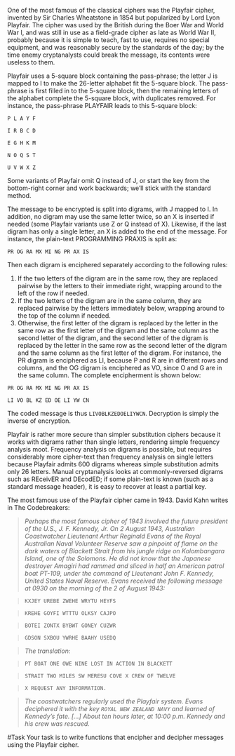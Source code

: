 One of the most famous of the classical ciphers was the Playfair cipher, invented by Sir Charles Wheatstone in 1854 but popularized by Lord Lyon Playfair. The cipher was used by the British during the Boer War and World War I, and was still in use as a field-grade cipher as late as World War II, probably because it is simple to teach, fast to use, requires no special equipment, and was reasonably secure by the standards of the day; by the time enemy cryptanalysts could break the message, its contents were useless to them.

Playfair uses a 5-square block containing the pass-phrase; the letter J is mapped to I to make the 26-letter alphabet fit the 5-square block. The pass-phrase is first filled in to the 5-square block, then the remaining letters of the alphabet complete the 5-square block, with duplicates removed. For instance, the pass-phrase PLAYFAIR leads to this 5-square block:

`P L A Y F`

`I R B C D`

`E G H K M`

`N O Q S T`

`U V W X Z`

Some variants of Playfair omit Q instead of J, or start the key from the bottom-right corner and work backwards; we’ll stick with the standard method.

The message to be encrypted is split into digrams, with J mapped to I. In addition, no digram may use the same letter twice, so an X is inserted if needed (some Playfair variants use Z or Q instead of X). Likewise, if the last digram has only a single letter, an X is added to the end of the message. For instance, the plain-text PROGRAMMING PRAXIS is split as:

`PR OG RA MX MI NG PR AX IS`

Then each digram is enciphered separately according to the following rules:

1. If the two letters of the digram are in the same row, they are replaced pairwise by the letters to their immediate right, wrapping around to the left of the row if needed.
2. If the two letters of the digram are in the same column, they are replaced pairwise by the letters immediately below, wrapping around to the top of the column if needed.
3. Otherwise, the first letter of the digram is replaced by the letter in the same row as the first letter of the digram and the same column as the second letter of the digram, and the second letter of the digram is replaced by the letter in the same row as the second letter of the digram and the same column as the first letter of the digram.
For instance, the PR digram is enciphered as LI, because P and R are in different rows and columns, and the OG digram is enciphered as VO, since O and G are in the same column. The complete encipherment is shown below:

`PR OG RA MX MI NG PR AX IS`

`LI VO BL KZ ED OE LI YW CN`

The coded message is thus `LIVOBLKZEDOELIYWCN`. Decryption is simply the inverse of encryption.

Playfair is rather more secure than simpler substitution ciphers because it works with digrams rather than single letters, rendering simple frequency analysis moot. Frequency analysis on digrams is possible, but requires considerably more cipher-text than frequency analysis on single letters because Playfair admits 600 digrams whereas simple substitution admits only 26 letters. Manual cryptanalysis looks at commonly-reversed digrams such as REceivER and DEcodED; if some plain-text is known (such as a standard message header), it is easy to recover at least a partial key.

The most famous use of the Playfair cipher came in 1943. David Kahn writes in The Codebreakers:

>*Perhaps the most famous cipher of 1943 involved the future president of the U.S., J. F. Kennedy, Jr. On 2 August 1943, Australian Coastwatcher Lieutenant Arthur Reginald Evans of the Royal Australian Naval Volunteer Reserve saw a pinpoint of flame on the dark waters of Blackett Strait from his jungle ridge on Kolombangara Island, one of the Solomons. He did not know that the Japanese destroyer Amagiri had rammed and sliced in half an American patrol boat PT-109, under the command of Lieutenant John F. Kennedy, United States Naval Reserve. Evans received the following message at 0930 on the morning of the 2 of August 1943:*

>`KXJEY UREBE ZWEHE WRYTU HEYFS`

>`KREHE GOYFI WTTTU OLKSY CAJPO`

>`BOTEI ZONTX BYBWT GONEY CUZWR`

>`GDSON SXBOU YWRHE BAAHY USEDQ`

>*The translation:*

>`PT BOAT ONE OWE NINE LOST IN ACTION IN BLACKETT`

>`STRAIT TWO MILES SW MERESU COVE X CREW OF TWELVE`

>`X REQUEST ANY INFORMATION.`

>*The coastwatchers regularly used the Playfair system. Evans deciphered it with the key `ROYAL NEW ZEALAND NAVY` and learned of Kennedy’s fate. […] About ten hours later, at 10:00 p.m. Kennedy and his crew was rescued.*

#Task
Your task is to write functions that encipher and decipher messages using the Playfair cipher. 
